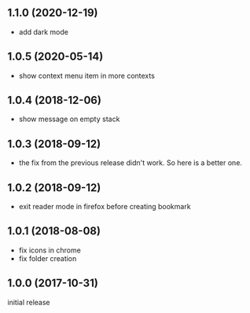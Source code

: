 1.1.0 (2020-12-19)
------------------

-	add dark mode


1.0.5 (2020-05-14)
------------------

-	show context menu item in more contexts


1.0.4 (2018-12-06)
------------------

-	show message on empty stack


1.0.3 (2018-09-12)
------------------

-	the fix from the previous release didn't work. So here is a better one.


1.0.2 (2018-09-12)
------------------

-	exit reader mode in firefox before creating bookmark


1.0.1 (2018-08-08)
------------------

-	fix icons in chrome
-	fix folder creation


1.0.0 (2017-10-31)
------------------

initial release

